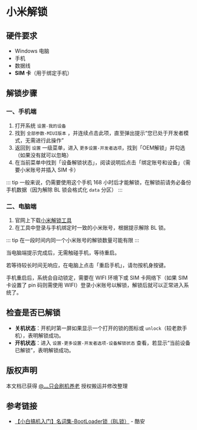 # 小米解锁

## 硬件要求

* Windows 电脑
* 手机
* 数据线
* __SIM 卡__（用于绑定手机）

## 解锁步骤

### 一、手机端

1. 打开系统 `设置-我的设备`
2. 找到 `全部参数-MIUI版本` ，并连续点击此项，直至弹出提示“您已处于开发者模式，无需进行此操作”
3. 返回到 `设置` 一级菜单，进入 `更多设置-开发者选项`，找到「OEM解锁」并勾选（如果没有就可以忽略）
4. 在当前菜单中找到「设备解锁状态」，阅读说明后点击「绑定账号和设备」（需要小米账号并插入 SIM 卡）

::: tip
一般来说，仍需要使用这个手机 168 小时后才能解锁，在解锁前请务必备份手机数据（因为解除 BL 锁会格式化 `data` 分区）
:::

### 二、电脑端

1. 官网上下载[小米解锁工具](http://www.miui.com/unlock/index.html)
2. 在工具中登录与手机绑定时一致的小米账号，根据提示解除 BL 锁。

::: tip
在一段时间内同一个小米账号的解锁数量可能有限
:::

当电脑端提示完成后，无需触碰手机，等待重启。

若等待较长时间无响应，在电脑上点击「重启手机」，请勿按机身按键。

手机重启后，系统会自动锁定，需要在 WIFI 环境下或 SIM 卡网络下（如果 SIM 卡设置了 pin 码则需使用 WIFI）登录小米账号以解锁，解锁后就可以正常进入系统了。

## 检查是否已解锁

* __关机状态__：开机时第一屏如果显示一个打开的锁的图标或 `unlock`（较老款手机），表明解锁成功。
* __开机状态__：进入 `设置-更多设置-开发者选项-设备解锁状态` 查看，若显示“当前设备已解锁”，表明解锁成功。

## 版权声明

本文档已获得 [@灬只会刷机养老](http://www.coolapk.com/u/11090720) 授权搬运并修改整理

## 参考链接

* [【小白搞机入门】名词集-BootLoader锁（BL锁）](https://www.coolapk.com/feed/42674591?shareKey=YzQ2MThhNmI5MmNiNjNkNTcwOGM~) - 酷安
